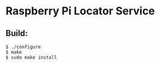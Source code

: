 # Raspberry Pi Locator Service



## Build:

    $ ./configure
    $ make
    $ sudo make install



